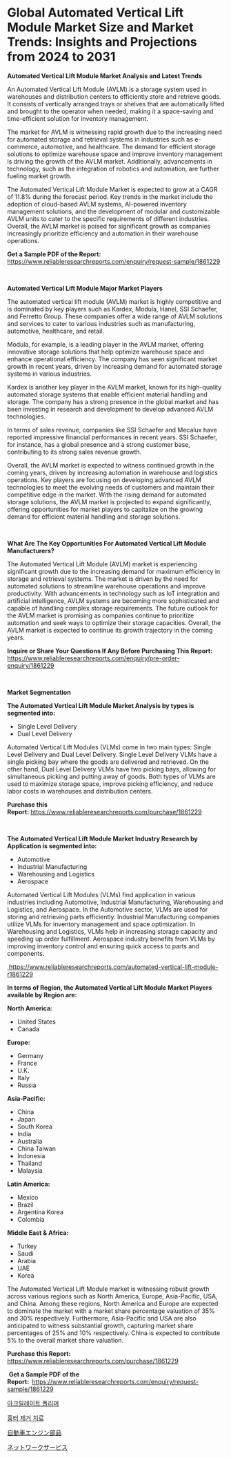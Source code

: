 <p><h1>Global Automated Vertical Lift Module Market Size and Market Trends: Insights and Projections from 2024 to 2031</h1></p><p><strong>Automated Vertical Lift Module Market Analysis and Latest Trends</strong></p>
<p><p>An Automated Vertical Lift Module (AVLM) is a storage system used in warehouses and distribution centers to efficiently store and retrieve goods. It consists of vertically arranged trays or shelves that are automatically lifted and brought to the operator when needed, making it a space-saving and time-efficient solution for inventory management.</p><p>The market for AVLM is witnessing rapid growth due to the increasing need for automated storage and retrieval systems in industries such as e-commerce, automotive, and healthcare. The demand for efficient storage solutions to optimize warehouse space and improve inventory management is driving the growth of the AVLM market. Additionally, advancements in technology, such as the integration of robotics and automation, are further fueling market growth.</p><p>The Automated Vertical Lift Module Market is expected to grow at a CAGR of 11.8% during the forecast period. Key trends in the market include the adoption of cloud-based AVLM systems, AI-powered inventory management solutions, and the development of modular and customizable AVLM units to cater to the specific requirements of different industries. Overall, the AVLM market is poised for significant growth as companies increasingly prioritize efficiency and automation in their warehouse operations.</p></p>
<p><strong>Get a Sample PDF of the Report:&nbsp;</strong> <a href="https://www.reliableresearchreports.com/enquiry/request-sample/1861229">https://www.reliableresearchreports.com/enquiry/request-sample/1861229</a></p>
<p>&nbsp;</p>
<p><strong>Automated Vertical Lift Module Major Market Players</strong></p>
<p><p>The automated vertical lift module (AVLM) market is highly competitive and is dominated by key players such as Kardex, Modula, Hanel, SSI Schaefer, and Ferretto Group. These companies offer a wide range of AVLM solutions and services to cater to various industries such as manufacturing, automotive, healthcare, and retail.</p><p>Modula, for example, is a leading player in the AVLM market, offering innovative storage solutions that help optimize warehouse space and enhance operational efficiency. The company has seen significant market growth in recent years, driven by increasing demand for automated storage systems in various industries.</p><p>Kardex is another key player in the AVLM market, known for its high-quality automated storage systems that enable efficient material handling and storage. The company has a strong presence in the global market and has been investing in research and development to develop advanced AVLM technologies.</p><p>In terms of sales revenue, companies like SSI Schaefer and Mecalux have reported impressive financial performances in recent years. SSI Schaefer, for instance, has a global presence and a strong customer base, contributing to its strong sales revenue growth.</p><p>Overall, the AVLM market is expected to witness continued growth in the coming years, driven by increasing automation in warehouse and logistics operations. Key players are focusing on developing advanced AVLM technologies to meet the evolving needs of customers and maintain their competitive edge in the market. With the rising demand for automated storage solutions, the AVLM market is projected to expand significantly, offering opportunities for market players to capitalize on the growing demand for efficient material handling and storage solutions.</p></p>
<p>&nbsp;</p>
<p><strong>What Are The Key Opportunities For Automated Vertical Lift Module Manufacturers?</strong></p>
<p><p>The Automated Vertical Lift Module (AVLM) market is experiencing significant growth due to the increasing demand for maximum efficiency in storage and retrieval systems. The market is driven by the need for automated solutions to streamline warehouse operations and improve productivity. With advancements in technology such as IoT integration and artificial intelligence, AVLM systems are becoming more sophisticated and capable of handling complex storage requirements. The future outlook for the AVLM market is promising as companies continue to prioritize automation and seek ways to optimize their storage capacities. Overall, the AVLM market is expected to continue its growth trajectory in the coming years.</p></p>
<p><strong>Inquire or Share Your Questions If Any Before Purchasing This Report:</strong> <a href="https://www.reliableresearchreports.com/enquiry/pre-order-enquiry/1861229">https://www.reliableresearchreports.com/enquiry/pre-order-enquiry/1861229</a></p>
<p>&nbsp;</p>
<p><strong>Market Segmentation</strong></p>
<p><strong>The Automated Vertical Lift Module Market Analysis by types is segmented into:</strong></p>
<p><ul><li>Single Level Delivery</li><li>Dual Level Delivery</li></ul></p>
<p><p>Automated Vertical Lift Modules (VLMs) come in two main types: Single Level Delivery and Dual Level Delivery. Single Level Delivery VLMs have a single picking bay where the goods are delivered and retrieved. On the other hand, Dual Level Delivery VLMs have two picking bays, allowing for simultaneous picking and putting away of goods. Both types of VLMs are used to maximize storage space, improve picking efficiency, and reduce labor costs in warehouses and distribution centers.</p></p>
<p><strong>Purchase this Report:&nbsp;</strong><a href="https://www.reliableresearchreports.com/purchase/1861229">https://www.reliableresearchreports.com/purchase/1861229</a></p>
<p>&nbsp;</p>
<p><strong>The Automated Vertical Lift Module Market Industry Research by Application is segmented into:</strong></p>
<p><ul><li>Automotive</li><li>Industrial Manufacturing</li><li>Warehousing and Logistics</li><li>Aerospace</li></ul></p>
<p><p>Automated Vertical Lift Modules (VLMs) find application in various industries including Automotive, Industrial Manufacturing, Warehousing and Logistics, and Aerospace. In the Automotive sector, VLMs are used for storing and retrieving parts efficiently. Industrial Manufacturing companies utilize VLMs for inventory management and space optimization. In Warehousing and Logistics, VLMs help in increasing storage capacity and speeding up order fulfillment. Aerospace industry benefits from VLMs by improving inventory control and ensuring quick access to parts and components.</p></p>
<p><a href="https://www.reliableresearchreports.com/automated-vertical-lift-module-r1861229">&nbsp;https://www.reliableresearchreports.com/automated-vertical-lift-module-r1861229</a></p>
<p><strong>In terms of Region, the Automated Vertical Lift Module Market Players available by Region are:</strong></p>
<p>
    <p> <strong> North America: </strong>
        <ul>
            <li>United States</li>
            <li>Canada</li>
        </ul>
        </p> 
    <p> <strong> Europe: </strong>
        <ul>
            <li>Germany</li>
            <li>France</li>
            <li>U.K.</li>
            <li>Italy</li>
            <li>Russia</li>
        </ul>
        </p> 
    <p> <strong> Asia-Pacific: </strong>
        <ul>
            <li>China</li>
            <li>Japan</li>
            <li>South Korea</li>
            <li>India</li>
            <li>Australia</li>
            <li>China Taiwan</li>
            <li>Indonesia</li>
            <li>Thailand</li>
            <li>Malaysia</li>
        </ul>
        </p> 
    <p> <strong> Latin America: </strong>
        <ul>
            <li>Mexico</li>
            <li>Brazil</li>
            <li>Argentina Korea</li>
            <li>Colombia</li>
        </ul>
        </p> 
    <p> <strong> Middle East & Africa: </strong>
        <ul>
            <li>Turkey</li>
            <li>Saudi</li>
            <li>Arabia</li>
            <li>UAE</li>
            <li>Korea</li>
        </ul>
    </p>
    </p>
<p><p>The Automated Vertical Lift Module market is witnessing robust growth across various regions such as North America, Europe, Asia-Pacific, USA, and China. Among these regions, North America and Europe are expected to dominate the market with a market share percentage valuation of 35% and 30% respectively. Furthermore, Asia-Pacific and USA are also anticipated to witness substantial growth, capturing market share percentages of 25% and 10% respectively. China is expected to contribute 5% to the overall market share valuation.</p></p>
<p><strong>Purchase this Report: </strong><a href="https://www.reliableresearchreports.com/purchase/1861229">https://www.reliableresearchreports.com/purchase/1861229</a></p>
<p>&nbsp;<strong>Get a Sample PDF of the Report:&nbsp;&nbsp;</strong><a href="https://www.reliableresearchreports.com/enquiry/request-sample/1861229">https://www.reliableresearchreports.com/enquiry/request-sample/1861229</a></p>
<p><strong></strong></p>
<p><p><a href="https://medium.com/@matthiasdkins856/%EC%95%84%ED%81%AC%EB%A6%B4%EB%A0%88%EC%9D%B4%ED%8A%B8-%EC%A4%91%ED%95%A9%EC%B2%B4-%EC%8B%9C%EC%9E%A5-%EA%B7%9C%EB%AA%A8%EB%8A%94-%EA%B8%80%EB%A1%9C%EB%B2%8C-%EC%82%B0%EC%97%85%EC%97%90%EC%84%9C-%EC%B5%9C%EC%83%81%EC%9D%98-%EB%A7%88%EC%BC%80%ED%8C%85-%EC%B1%84%EB%84%90%EC%9D%84-%EB%B3%B4%EC%97%AC%EC%A4%8D%EB%8B%88%EB%8B%A4-890074a34f14">아크릴레이트 폴리머</a></p><p><a href="https://medium.com/@bruceabernathy2022/%ED%9D%89%ED%84%B0-%EC%A0%9C%EA%B1%B0-%EC%B9%98%EB%A3%8C-%EC%8B%9C%EC%9E%A5-%EB%8F%99%ED%96%A5-%EB%B0%8F-%EC%8B%9C%EC%9E%A5-%EB%B6%84%EC%84%9D%EC%9D%80-2024-2031%EB%85%84%EA%B9%8C%EC%A7%80-%EC%98%88%EC%B8%A1%EB%90%A9%EB%8B%88%EB%8B%A4-918cd22ceedf">흉터 제거 치료</a></p><p><a href="https://medium.com/@alexandramiranda455/%E6%AC%A1%E3%81%AE%E6%96%87%E7%AB%A0%E3%82%92%E6%97%A5%E6%9C%AC%E8%AA%9E%E3%81%AB%E7%BF%BB%E8%A8%B3%E3%81%97%E3%81%BE%E3%81%99-%E8%BB%8A%E3%81%AE%E3%82%A8%E3%83%B3%E3%82%B8%E3%83%B3%E9%83%A8%E5%93%81%E5%B8%82%E5%A0%B4%E8%A6%8F%E6%A8%A1%E3%81%A8%E5%B8%82%E5%A0%B4%E5%8B%95%E5%90%91-%E5%AE%8C%E5%85%A8%E3%81%AA%E6%A5%AD%E7%95%8C%E3%81%AE%E6%A6%82%E8%A6%81-2024%E5%B9%B4%E3%81%8B%E3%82%892031%E5%B9%B4%E3%81%BE%E3%81%A7-c7143deae5da">自動車エンジン部品</a></p><p><a href="https://medium.com/@eugenethompson65/%E3%83%8D%E3%83%83%E3%83%88%E3%83%AF%E3%83%BC%E3%82%AD%E3%83%B3%E3%82%B0%E3%82%B5%E3%83%BC%E3%83%93%E3%82%B9%E5%B8%82%E5%A0%B4%E3%81%AE%E3%83%88%E3%83%AC%E3%83%B3%E3%83%89%E3%81%A8%E5%B8%82%E5%A0%B4%E5%88%86%E6%9E%90%E3%81%AF-2024%E5%B9%B4%E3%81%8B%E3%82%892031%E5%B9%B4%E3%81%BE%E3%81%A7%E3%81%AE%E4%BA%88%E6%B8%AC%E3%81%A8%E3%81%AA%E3%81%A3%E3%81%A6%E3%81%84%E3%81%BE%E3%81%99-51e5c3219838">ネットワークサービス</a></p></p>
